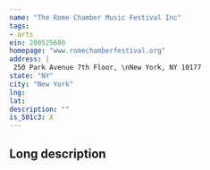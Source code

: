 ```yaml
---
name: "The Rome Chamber Music Festival Inc"
tags:
- arts
ein: 200525680
homepage: "www.romechamberfestival.org"
address: |
 250 Park Avenue 7th Floor, \nNew York, NY 10177
state: "NY"
city: "New York"
lng: 
lat: 
description: ""
is_501c3: X
---
```


## Long description


